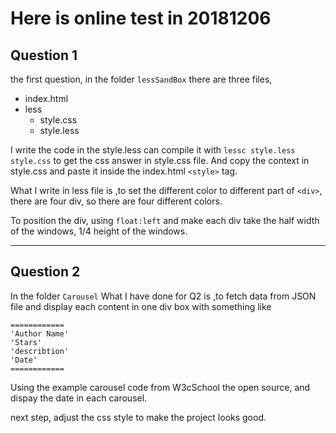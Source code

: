 # Here is online test in 20181206

## Question 1

the first question, in the folder `lessSandBox`
there are three files,

- index.html
- less
  - style.css
  - style.less

I write the code in the style.less can compile it with `lessc style.less style.css` to get the css answer in style.css file. And copy the context in style.css and paste it inside the index.html `<style>` tag.

What I write in less file is ,to set the different color to different part of `<div>`, there are four div, so there are four different colors.

To position the div, using `float:left` and make each div take the half width of the windows, 1/4 height of the windows.

<hr>

## Question 2

In the folder `Carousel`
What I have done for Q2 is ,to fetch data from JSON file and display each content in one div box with something like

```
============
'Author Name'
'Stars'
'describtion'
'Date'
============
```

Using the example carousel code from W3cSchool the open source, and dispay the date in each carousel.

next step, adjust the css style to make the project looks good.
